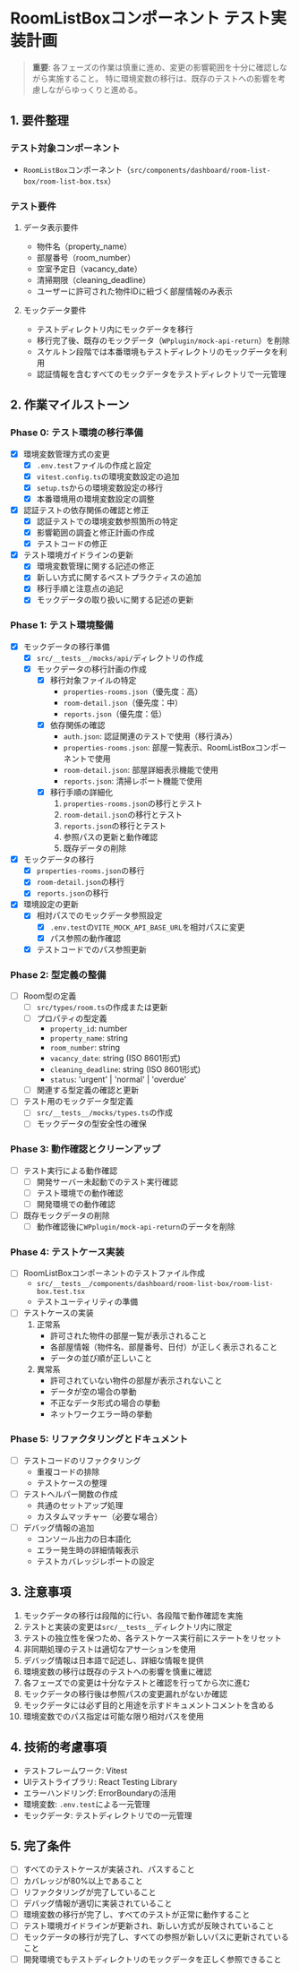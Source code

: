 # RoomListBoxコンポーネント テスト実装計画

> **重要**: 各フェーズの作業は慎重に進め、変更の影響範囲を十分に確認しながら実施すること。
> 特に環境変数の移行は、既存のテストへの影響を考慮しながらゆっくりと進める。

## 1. 要件整理

### テスト対象コンポーネント
- `RoomListBox`コンポーネント（`src/components/dashboard/room-list-box/room-list-box.tsx`）

### テスト要件
1. データ表示要件
   - 物件名（property_name）
   - 部屋番号（room_number）
   - 空室予定日（vacancy_date）
   - 清掃期限（cleaning_deadline）
   - ユーザーに許可された物件IDに紐づく部屋情報のみ表示

2. モックデータ要件
   - テストディレクトリ内にモックデータを移行
   - 移行完了後、既存のモックデータ（`WPplugin/mock-api-return`）を削除
   - スケルトン段階では本番環境もテストディレクトリのモックデータを利用
   - 認証情報を含むすべてのモックデータをテストディレクトリで一元管理

## 2. 作業マイルストーン

### Phase 0: テスト環境の移行準備
- [x] 環境変数管理方式の変更
  - [x] `.env.test`ファイルの作成と設定
  - [x] `vitest.config.ts`の環境変数設定の追加
  - [x] `setup.ts`からの環境変数設定の移行
  - [x] 本番環境用の環境変数設定の調整
- [x] 認証テストの依存関係の確認と修正
  - [x] 認証テストでの環境変数参照箇所の特定
  - [x] 影響範囲の調査と修正計画の作成
  - [x] テストコードの修正
- [x] テスト環境ガイドラインの更新
  - [x] 環境変数管理に関する記述の修正
  - [x] 新しい方式に関するベストプラクティスの追加
  - [x] 移行手順と注意点の追記
  - [x] モックデータの取り扱いに関する記述の更新

### Phase 1: テスト環境整備
- [x] モックデータの移行準備
  - [x] `src/__tests__/mocks/api/`ディレクトリの作成
  - [x] モックデータの移行計画の作成
    - [x] 移行対象ファイルの特定
      - `properties-rooms.json`（優先度：高）
      - `room-detail.json`（優先度：中）
      - `reports.json`（優先度：低）
    - [x] 依存関係の確認
      - `auth.json`: 認証関連のテストで使用（移行済み）
      - `properties-rooms.json`: 部屋一覧表示、RoomListBoxコンポーネントで使用
      - `room-detail.json`: 部屋詳細表示機能で使用
      - `reports.json`: 清掃レポート機能で使用
    - [x] 移行手順の詳細化
      1. `properties-rooms.json`の移行とテスト
      2. `room-detail.json`の移行とテスト
      3. `reports.json`の移行とテスト
      4. 参照パスの更新と動作確認
      5. 既存データの削除
- [x] モックデータの移行
  - [x] `properties-rooms.json`の移行
  - [x] `room-detail.json`の移行
  - [x] `reports.json`の移行
- [x] 環境設定の更新
  - [x] 相対パスでのモックデータ参照設定
    - [x] `.env.test`の`VITE_MOCK_API_BASE_URL`を相対パスに変更
    - [x] パス参照の動作確認
  - [x] テストコードでのパス参照更新

### Phase 2: 型定義の整備
- [ ] Room型の定義
  - [ ] `src/types/room.ts`の作成または更新
  - [ ] プロパティの型定義
    - `property_id`: number
    - `property_name`: string
    - `room_number`: string
    - `vacancy_date`: string (ISO 8601形式)
    - `cleaning_deadline`: string (ISO 8601形式)
    - `status`: 'urgent' | 'normal' | 'overdue'
  - [ ] 関連する型定義の確認と更新
- [ ] テスト用のモックデータ型定義
  - [ ] `src/__tests__/mocks/types.ts`の作成
  - [ ] モックデータの型安全性の確保

### Phase 3: 動作確認とクリーンアップ
- [ ] テスト実行による動作確認
  - [ ] 開発サーバー未起動でのテスト実行確認
  - [ ] テスト環境での動作確認
  - [ ] 開発環境での動作確認
- [ ] 既存モックデータの削除
  - [ ] 動作確認後に`WPplugin/mock-api-return`のデータを削除

### Phase 4: テストケース実装
- [ ] RoomListBoxコンポーネントのテストファイル作成
  - `src/__tests__/components/dashboard/room-list-box/room-list-box.test.tsx`
  - テストユーティリティの準備
- [ ] テストケースの実装
  1. 正常系
     - 許可された物件の部屋一覧が表示されること
     - 各部屋情報（物件名、部屋番号、日付）が正しく表示されること
     - データの並び順が正しいこと
  2. 異常系
     - 許可されていない物件の部屋が表示されないこと
     - データが空の場合の挙動
     - 不正なデータ形式の場合の挙動
     - ネットワークエラー時の挙動

### Phase 5: リファクタリングとドキュメント
- [ ] テストコードのリファクタリング
  - 重複コードの排除
  - テストケースの整理
- [ ] テストヘルパー関数の作成
  - 共通のセットアップ処理
  - カスタムマッチャー（必要な場合）
- [ ] デバッグ情報の追加
  - コンソール出力の日本語化
  - エラー発生時の詳細情報表示
  - テストカバレッジレポートの設定

## 3. 注意事項
1. モックデータの移行は段階的に行い、各段階で動作確認を実施
2. テストと実装の変更は`src/__tests__`ディレクトリ内に限定
3. テストの独立性を保つため、各テストケース実行前にステートをリセット
4. 非同期処理のテストは適切なアサーションを使用
5. デバッグ情報は日本語で記述し、詳細な情報を提供
6. 環境変数の移行は既存のテストへの影響を慎重に確認
7. 各フェーズでの変更は十分なテストと確認を行ってから次に進む
8. モックデータの移行後は参照パスの変更漏れがないか確認
9. モックデータには必ず目的と用途を示すドキュメントコメントを含める
10. 環境変数でのパス指定は可能な限り相対パスを使用

## 4. 技術的考慮事項
- テストフレームワーク: Vitest
- UIテストライブラリ: React Testing Library
- エラーハンドリング: ErrorBoundaryの活用
- 環境変数: `.env.test`による一元管理
- モックデータ: テストディレクトリでの一元管理

## 5. 完了条件
- [ ] すべてのテストケースが実装され、パスすること
- [ ] カバレッジが80%以上であること
- [ ] リファクタリングが完了していること
- [ ] デバッグ情報が適切に実装されていること
- [ ] 環境変数の移行が完了し、すべてのテストが正常に動作すること
- [ ] テスト環境ガイドラインが更新され、新しい方式が反映されていること
- [ ] モックデータの移行が完了し、すべての参照が新しいパスに更新されていること
- [ ] 開発環境でもテストディレクトリのモックデータを正しく参照できること 